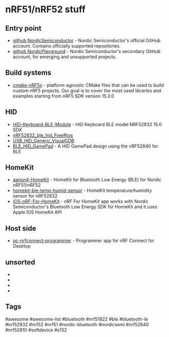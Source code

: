 # nRF51/nRF52 stuff

## Entry point

* [github NordicSemiconductor](https://github.com/NordicSemiconductor) - Nordic Semiconductor's official GitHub account. Contains officially supported repositories.
* [github NordicPlayground](https://github.com/NordicPlayground) - Nordic Semiconductor's secondary GitHub account, for emerging and unsupported projects.


## Build systems

* [cmake-nRF5x](https://github.com/Polidea/cmake-nRF5x) - platform-agnostic CMake files that can be used to build custom nRF5 projects. Our goal is to cover the most used libraries and examples starting from nRF5 SDK version 15.3.0



## HID

* [HID-Keyboard-BLE-Module](https://github.com/AnalogDragon/HID-Keyboard-BLE-Module) - HID Keyboard BLE model NRF52832 15.0 SDK
* [nRF52832_ble_hid_FreeRtos](https://github.com/githubwilliamx/nRF52832_ble_hid_FreeRtos)
* [USB_HID_Generic_VisualGDB](https://github.com/skir/HID-Generic/tree/master/USB_HID_Generic_VisualGDB)
* [BLE_HID_GamePad](https://github.com/mmoldsvor/BLE_HID_GamePad) - A HID GamePad design using the nRF52840 for BLE


## HomeKit

* [aanon4-HomeKit](https://github.com/aanon4/HomeKit) - HomeKit for Bluetooth Low Energy (BLE) for Nordic nRF51/nRF52
* [homekit-ble-temp-humid-sensor](https://github.com/danielpgross/homekit-ble-temp-humid-sensor) - HomeKit temperature/humidity sensor for nRF52832
* [IOS-nRF-For-HomeKit](https://github.com/NordicPlayground/IOS-nRF-For-HomeKit) - nRF For HomeKit app works with Nordic Semiconductor's Bluetooth Low Energy SDK for HomeKit and it uses Apple IOS HomeKit API

## Host side

* [pc-nrfconnect-programmer](https://github.com/NordicSemiconductor/pc-nrfconnect-programmer) - Programmer app for nRF Connect for Desktop

## unsorted

* []()
* []()
* []()
* []()


## Tags

#awesome
#awesome-list
#bluetooth
#nrf51822
#ble
#bluetooth-le
#nrf52832
#nrf52
#nrf51
#nordic-bluetooth
#nordicsemi
#nrf52840
#nrf52810
#softdevice
#s132